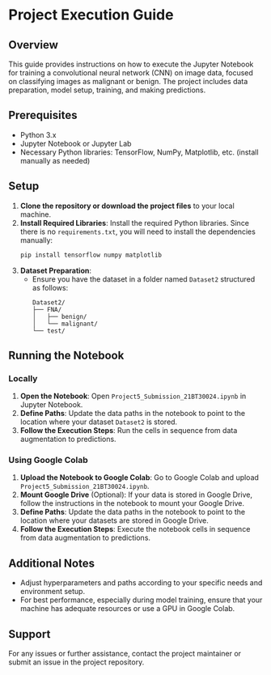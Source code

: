 
# Project Execution Guide

## Overview
This guide provides instructions on how to execute the Jupyter Notebook for training a convolutional neural network (CNN) on image data, focused on classifying images as malignant or benign. The project includes data preparation, model setup, training, and making predictions.

## Prerequisites
- Python 3.x
- Jupyter Notebook or Jupyter Lab
- Necessary Python libraries: TensorFlow, NumPy, Matplotlib, etc. (install manually as needed)

## Setup
1. **Clone the repository or download the project files** to your local machine.
2. **Install Required Libraries**: Install the required Python libraries. Since there is no `requirements.txt`, you will need to install the dependencies manually:
   ```bash
   pip install tensorflow numpy matplotlib
   ```
3. **Dataset Preparation**:
   - Ensure you have the dataset in a folder named `Dataset2` structured as follows:
     ```
     Dataset2/
     ├── FNA/
     │   ├── benign/
     │   └── malignant/
     └── test/
     ```

## Running the Notebook
### Locally
1. **Open the Notebook**: Open `Project5_Submission_21BT30024.ipynb` in Jupyter Notebook.
2. **Define Paths**: Update the data paths in the notebook to point to the location where your dataset `Dataset2` is stored.
3. **Follow the Execution Steps**: Run the cells in sequence from data augmentation to predictions.

### Using Google Colab
1. **Upload the Notebook to Google Colab**: Go to Google Colab and upload `Project5_Submission_21BT30024.ipynb`.
2. **Mount Google Drive** (Optional): If your data is stored in Google Drive, follow the instructions in the notebook to mount your Google Drive.
3. **Define Paths**: Update the data paths in the notebook to point to the location where your datasets are stored in Google Drive.
4. **Follow the Execution Steps**: Execute the notebook cells in sequence from data augmentation to predictions.

## Additional Notes
- Adjust hyperparameters and paths according to your specific needs and environment setup.
- For best performance, especially during model training, ensure that your machine has adequate resources or use a GPU in Google Colab.

## Support
For any issues or further assistance, contact the project maintainer or submit an issue in the project repository.
